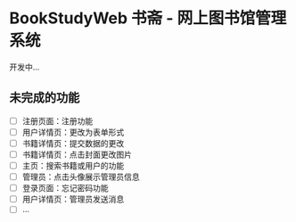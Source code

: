 # BookStudyWeb 书斋 - 网上图书馆管理系统

开发中...

## 未完成的功能
- [ ] 注册页面：注册功能
- [ ] 用户详情页：更改为表单形式
- [ ] 书籍详情页：提交数据的更改
- [ ] 书籍详情页：点击封面更改图片
- [ ] 主页：搜索书籍或用户的功能
- [ ] 管理员：点击头像展示管理员信息
- [ ] 登录页面：忘记密码功能
- [ ] 用户详情页：管理员发送消息
- [ ] ...
